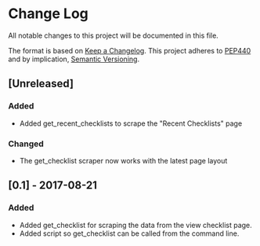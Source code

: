 # Change Log
All notable changes to this project will be documented in this file.

The format is based on [Keep a Changelog](http://keepachangelog.com/).
This project adheres to [PEP440](https://www.python.org/dev/peps/pep-0440/)
and by implication, [Semantic Versioning](http://semver.org/).

## [Unreleased]
### Added
- Added get_recent_checklists to scrape the "Recent Checklists" page
### Changed
- The get_checklist scraper now works with the latest page layout

## [0.1] - 2017-08-21
### Added
- Added get_checklist for scraping the data from the view checklist page.
- Added script so get_checklist can be called from the command line.

